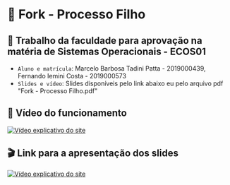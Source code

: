 # :dart: Fork - Processo Filho

## :pencil: Trabalho da faculdade para aprovação na matéria de Sistemas Operacionais - ECOS01

- `Aluno e matrícula`: Marcelo Barbosa Tadini Patta - 2019000439, Fernando Iemini Costa - 2019000573
- `Slides e vídeo`: Slides disponíveis pelo link abaixo eu pelo arquivo pdf "Fork - Processo Filho.pdf"


## :movie_camera: Vídeo do funcionamento 

[![Vídeo explicativo do site](http://img.youtube.com/vi/YjqHr05puzs/0.jpg)](https://youtu.be/YjqHr05puzs "Vídeo explicativo")

## :clapper: Link para a apresentação dos slides
[![Vídeo explicativo do site](https://encrypted-tbn0.gstatic.com/images?q=tbn:ANd9GcS-wFUernyiirginm5tFbaXhtjyBbPFSnQ3gA&usqp=CAU)](https://www.canva.com/design/DAEx3iOPmZ4/dvBut1uYszhESOGTVQB4kw/view?utm_content=DAEx3iOPmZ4&utm_campaign=designshare&utm_medium=link2&utm_source=sharebutton "Vídeo explicativo")
